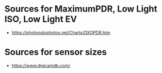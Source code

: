 # Sources for MaximumPDR, Low Light ISO, Low Light EV

- https://photonstophotos.net/Charts/DXOPDR.htm

# Sources for sensor sizes

- https://www.digicamdb.com/